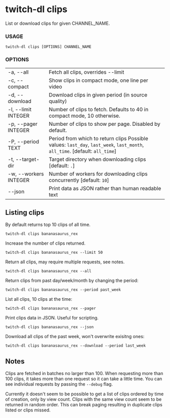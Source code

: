 <!-- ------------------- generated docs start ------------------- -->
# twitch-dl clips

List or download clips for given CHANNEL_NAME.

### USAGE

```
twitch-dl clips [OPTIONS] CHANNEL_NAME
```

### OPTIONS

<table>
<tbody>
<tr>
    <td class="code">-a, --all</td>
    <td>Fetch all clips, overrides --limit</td>
</tr>

<tr>
    <td class="code">-c, --compact</td>
    <td>Show clips in compact mode, one line per video</td>
</tr>

<tr>
    <td class="code">-d, --download</td>
    <td>Download clips in given period (in source quality)</td>
</tr>

<tr>
    <td class="code">-l, --limit INTEGER</td>
    <td>Number of clips to fetch. Defaults to 40 in compact mode, 10 otherwise.</td>
</tr>

<tr>
    <td class="code">-p, --pager INTEGER</td>
    <td>Number of clips to show per page. Disabled by default.</td>
</tr>

<tr>
    <td class="code">-P, --period TEXT</td>
    <td>Period from which to return clips Possible values: <code>last_day</code>, <code>last_week</code>, <code>last_month</code>, <code>all_time</code>. [default: <code>all_time</code>]</td>
</tr>

<tr>
    <td class="code">-t, --target-dir</td>
    <td>Target directory when downloading clips [default: <code>.</code>]</td>
</tr>

<tr>
    <td class="code">-w, --workers INTEGER</td>
    <td>Number of workers for downloading clips concurrently [default: <code>10</code>]</td>
</tr>

<tr>
    <td class="code">--json</td>
    <td>Print data as JSON rather than human readable text</td>
</tr>
</tbody>
</table>

<!-- ------------------- generated docs end ------------------- -->

## Listing clips

By default returns top 10 clips of all time.

```
twitch-dl clips bananasaurus_rex
```

Increase the number of clips returned.

```
twitch-dl clips bananasaurus_rex --limit 50
```

Return all clips, may require multiple requests, see notes.

```
twitch-dl clips bananasaurus_rex --all
```

Return clips from past day/week/month by changing the period:

```
twitch-dl clips bananasaurus_rex --period past_week
```

List all clips, 10 clips at the time:

```
twitch-dl clips bananasaurus_rex --pager
```

Print clips data in JSON. Useful for scripting.

```
twitch-dl clips bananasaurus_rex --json
```

Download all clips of the past week, won't overwrite exisitng ones:

```
twitch-dl clips bananasaurus_rex --download --period last_week
```

## Notes

Clips are fetched in batches no larger than 100. When requesting more than 100
clips, it takes more than one request so it can take a little time. You can see
individual requests by passing the `--debug` flag.

Currently it doesn't seem to be possible to get a list of clips ordered by time
of creation, only by view count. Clips with the same view count seem to be
returned in random order. This can break paging resulting in duplicate clips
listed or clips missed.